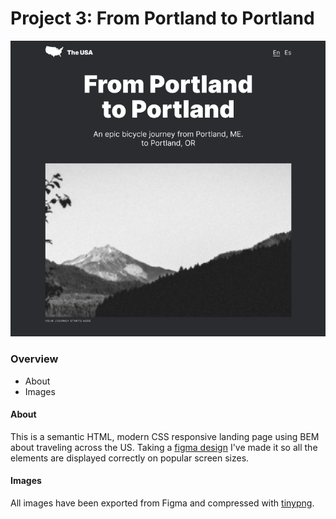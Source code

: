 # Project 3: From Portland to Portland
![](./design/banner.png?raw=true)

### Overview
* About
* Images

#### About

This is a semantic HTML, modern CSS responsive landing page using BEM about traveling across the US. Taking a [figma design](https://www.figma.com/file/AtbNbstbxWPcMqvF061V0R/Sprint-3%3A-From-Portland-to-Portland-%7C-desktop-%2B-mobile?node-id=0%3A1) I've made it so all the elements are displayed correctly on popular screen sizes. 


#### Images

All images have been exported from Figma and compressed with [tinypng](https://tinypng.com/). 